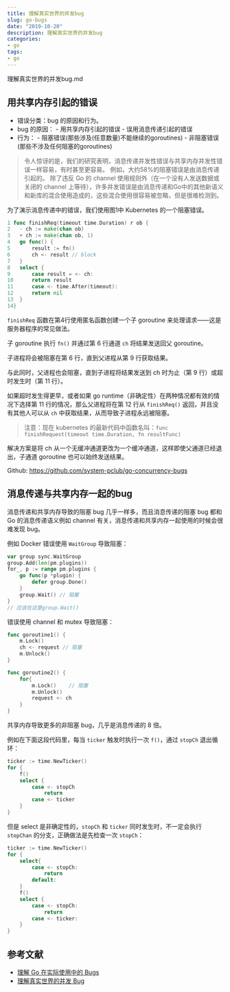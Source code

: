 ```yaml
---
title: 理解真实世界的并发bug
slug: go-bugs
date: "2019-10-20"
description: 理解真实世界的并发bug
categories:
- go
tags:
- go
---
```


理解真实世界的并发bug.md
<!--more-->

## 用共享内存引起的错误
- 错误分类：bug 的原因和行为。
- bug 的原因： - 用共享内存引起的错误 - 误用消息传递引起的错误
- 行为： - 阻塞错误(那些涉及(任意数量)不能继续的goroutines) - 非阻塞错误(那些不涉及任何阻塞的goroutines)

> 令人惊讶的是，我们的研究表明，消息传递并发性错误与共享内存并发性错误一样容易，有时甚至更容易。 例如，大约58%的阻塞错误是由消息传递引起的。
> 除了违反 Go 的 channel 使用规则外（在一个没有人发送数据或关闭的 channel 上等待），许多并发错误是由消息传递和Go中的其他新语义和新库的混合使用造成的，这些混合使用很容易被忽略，但是很难检测到。

为了演示消息传递中的错误，我们使用图1中 Kubernetes 的一个阻塞错误。
```go
1 func finishReq(timeout time.Duration) r ob {
2	- ch := make(chan ob)
3	+ ch := make(chan ob, 1)
4	go func() {
5		result := fn()
6		ch <- result // block
7	}
8	select {
9		case result = <- ch:
10 		return result
11 		case <- time.After(timeout):
12 		return nil
13 	}
14}
```

`finishReq` 函数在第4行使用匿名函数创建一个子 goroutine 来处理请求——这是服务器程序的常见做法。

子 goroutine 执行 `fn()` 并通过第 6 行通道 `ch` 将结果发送回父 goroutine。

子进程将会被阻塞在第 6 行，直到父进程从第 9 行获取结果。

与此同时，父进程也会阻塞，直到子进程将结果发送到 ch 时为止（第 9 行）或超时发生时（第 11 行）。

如果超时发生得更早，或者如果 go runtime（非确定性）在两种情况都有效的情况下选择第 11 行的情况，那么父进程将在第 12 行从 `finishReq()` 返回，并且没有其他人可以从 `ch` 中获取结果，从而导致子进程永远被阻塞。

> 注意：现在 kubernetes 的最新代码中函数名叫：`func finishRequest(timeout time.Duration, fn resultFunc)`

解决方案是将 ch 从一个无缓冲通道更改为一个缓冲通道，这样即使父通道已经退出，子通道 goroutine 也可以始终发送结果。

Github: https://github.com/system-pclub/go-concurrency-bugs



## 消息传递与共享内存一起的bug

消息传递和共享内存导致的阻塞 bug 几乎一样多，而且消息传递的阻塞 bug 都和 Go 的消息传递语义例如 channel 有关，消息传递和共享内存一起使用的时候会很难发现 bug。

例如 Docker 错误使用 `WaitGroup` 导致阻塞：

```go
var group sync.WaitGroup
group.Add(len(pm.plugins))
for_, p := range pm.plugins {
    go func(p *plugin) {
        defer group.Done()
    }
    group.Wait() // 阻塞
}
// 应该在这里group.Wait()
```

错误使用 channel 和 mutex 导致阻塞：

```go
func goroutine1() {
    m.Lock()
    ch <- request // 阻塞
    m.Unlock()
}

func goroutine2() {
    for{
        m.Lock()    // 阻塞
        m.Unlock()
        request <- ch
    }
}
```

共享内存导致更多的非阻塞 bug，几乎是消息传递的 8 倍。

例如在下面这段代码里，每当 `ticker` 触发时执行一次 `f()`，通过 `stopCh` 退出循环：

```go
ticker := time.NewTicker()
for {
    f()
    select {
        case <- stopCh
            return
        case <- ticker
    }
}
```

但是 select 是非确定性的，`stopCh` 和 `ticker` 同时发生时，不一定会执行 `stopChan` 的分支，正确做法是先检查一次 `stopCh`：

```go
ticker := time.NewTicker()
for {
    select{
        case <- stopCh:
            return
        default:
    }
    f()
    select {
        case <- stopCh:
            return
        case <- ticker:
    }
}
```



## 参考文献

- [理解 Go 在实际使用中的 Bugs](https://maiyang.me/post/2019-03-06-understanding-real-world-concurrency-bugs-in-go/)
- [理解真实世界的并发 Bug](https://learnku.com/articles/24850?order_by=created_at&)


